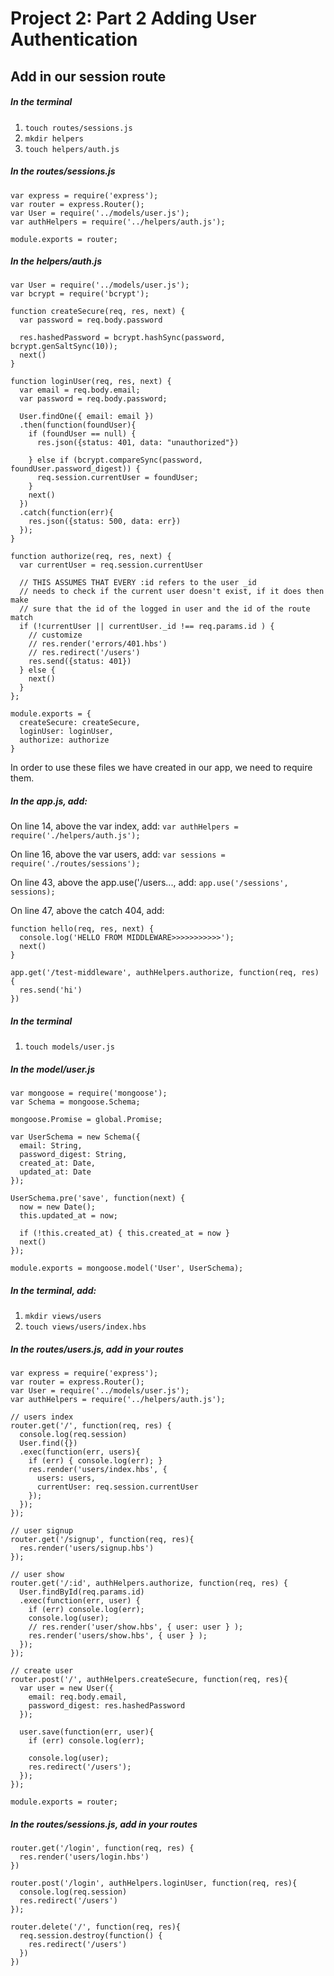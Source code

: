 # Project 2: Part 2 Adding User Authentication

## Add in our session route
##### In the terminal
1. `touch routes/sessions.js`
2. `mkdir helpers`
3. `touch helpers/auth.js`

##### In the routes/sessions.js
```
var express = require('express');
var router = express.Router();
var User = require('../models/user.js');
var authHelpers = require('../helpers/auth.js');

module.exports = router;
```

##### In the helpers/auth.js
```
var User = require('../models/user.js');
var bcrypt = require('bcrypt');

function createSecure(req, res, next) {
  var password = req.body.password

  res.hashedPassword = bcrypt.hashSync(password, bcrypt.genSaltSync(10));
  next()
}

function loginUser(req, res, next) {
  var email = req.body.email;
  var password = req.body.password;

  User.findOne({ email: email })
  .then(function(foundUser){
    if (foundUser == null) {
      res.json({status: 401, data: "unauthorized"})

    } else if (bcrypt.compareSync(password, foundUser.password_digest)) {
      req.session.currentUser = foundUser;
    }
    next()
  })
  .catch(function(err){
    res.json({status: 500, data: err})
  });
}

function authorize(req, res, next) {
  var currentUser = req.session.currentUser

  // THIS ASSUMES THAT EVERY :id refers to the user _id
  // needs to check if the current user doesn't exist, if it does then make
  // sure that the id of the logged in user and the id of the route match
  if (!currentUser || currentUser._id !== req.params.id ) {
    // customize
    // res.render('errors/401.hbs')
    // res.redirect('/users')
    res.send({status: 401})
  } else {
    next()
  }
};

module.exports = {
  createSecure: createSecure,
  loginUser: loginUser,
  authorize: authorize
}
```
In order to use these files we have created in our app, we need to require them.

##### In the app.js, add:
On line 14, above the var index, add:
`var authHelpers = require('./helpers/auth.js');`

On line 16, above the var users, add:
`var sessions = require('./routes/sessions');`

On line 43, above the app.use('/users..., add:
`app.use('/sessions', sessions);`

On line 47, above the catch 404, add:

```
function hello(req, res, next) {
  console.log('HELLO FROM MIDDLEWARE>>>>>>>>>>>');
  next()
}

app.get('/test-middleware', authHelpers.authorize, function(req, res) {
  res.send('hi')
})
```

##### In the terminal
1. `touch models/user.js`

##### In the model/user.js
```
var mongoose = require('mongoose');
var Schema = mongoose.Schema;

mongoose.Promise = global.Promise;

var UserSchema = new Schema({
  email: String,
  password_digest: String,
  created_at: Date,
  updated_at: Date
});

UserSchema.pre('save', function(next) {
  now = new Date();
  this.updated_at = now;

  if (!this.created_at) { this.created_at = now }
  next()
});

module.exports = mongoose.model('User', UserSchema);
```

##### In the terminal, add:
1. `mkdir views/users`
2. `touch views/users/index.hbs`

##### In the routes/users.js, add in your routes
```
var express = require('express');
var router = express.Router();
var User = require('../models/user.js');
var authHelpers = require('../helpers/auth.js');

// users index
router.get('/', function(req, res) {
  console.log(req.session)
  User.find({})
  .exec(function(err, users){
    if (err) { console.log(err); }
    res.render('users/index.hbs', {
      users: users,
      currentUser: req.session.currentUser
    });
  });
});

// user signup
router.get('/signup', function(req, res){
  res.render('users/signup.hbs')
});

// user show
router.get('/:id', authHelpers.authorize, function(req, res) {
  User.findById(req.params.id)
  .exec(function(err, user) {
    if (err) console.log(err);
    console.log(user);
    // res.render('user/show.hbs', { user: user } );
    res.render('users/show.hbs', { user } );
  });
});

// create user
router.post('/', authHelpers.createSecure, function(req, res){
  var user = new User({
    email: req.body.email,
    password_digest: res.hashedPassword
  });

  user.save(function(err, user){
    if (err) console.log(err);

    console.log(user);
    res.redirect('/users');
  });
});

module.exports = router;
```


##### In the routes/sessions.js, add in your routes
```
router.get('/login', function(req, res) {
  res.render('users/login.hbs')
})

router.post('/login', authHelpers.loginUser, function(req, res){
  console.log(req.session)
  res.redirect('/users')
});

router.delete('/', function(req, res){
  req.session.destroy(function() {
    res.redirect('/users')
  })
})
```